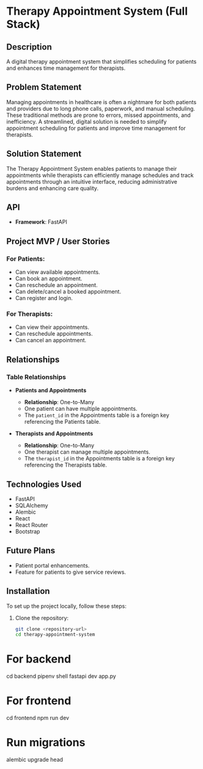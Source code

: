 # Therapy Appointment System (Full Stack)

## Description
A digital therapy appointment system that simplifies scheduling for patients and enhances time management for therapists.

## Problem Statement
Managing appointments in healthcare is often a nightmare for both patients and providers due to long phone calls, paperwork, and manual scheduling. These traditional methods are prone to errors, missed appointments, and inefficiency. A streamlined, digital solution is needed to simplify appointment scheduling for patients and improve time management for therapists.

## Solution Statement
The Therapy Appointment System enables patients to manage their appointments while therapists can efficiently manage schedules and track appointments through an intuitive interface, reducing administrative burdens and enhancing care quality.

## API
- **Framework**: FastAPI

## Project MVP / User Stories

### For Patients:
- Can view available appointments.
- Can book an appointment.
- Can reschedule an appointment.
- Can delete/cancel a booked appointment.
- Can register and login.

### For Therapists:
- Can view their appointments.
- Can reschedule appointments.
- Can cancel an appointment.

## Relationships

### Table Relationships
- **Patients and Appointments**
  - **Relationship**: One-to-Many
  - One patient can have multiple appointments.
  - The `patient_id` in the Appointments table is a foreign key referencing the Patients table.

- **Therapists and Appointments**
  - **Relationship**: One-to-Many
  - One therapist can manage multiple appointments.
  - The `therapist_id` in the Appointments table is a foreign key referencing the Therapists table.

## Technologies Used
- FastAPI
- SQLAlchemy
- Alembic
- React
- React Router
- Bootstrap

## Future Plans
- Patient portal enhancements.
- Feature for patients to give service reviews.

## Installation
To set up the project locally, follow these steps:

1. Clone the repository:
   ```bash
   git clone <repository-url>
   cd therapy-appointment-system

# For backend
cd backend
pipenv shell
fastapi dev app.py

# For frontend
cd frontend
npm run dev

# Run migrations
alembic upgrade head

